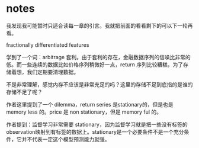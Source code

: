 # notes

我发现我可能暂时只适合读每一章的引言。我就把前面的看看剩下的可以下一轮再看。

fractionally differentiated features

学到了一个词：arbitrage 套利。由于套利的存在，金融数据序列的信噪比非常的低。而一些连续的数据比如价格序列稍微好一点，return 序列比较糟糕，为了存储着想，我们定期要清理数据。

不是非常理解，感觉内存不应该是非常充足的吗？这里的存储不足到底指的是谁的存储不足了呢？

作者这里提到了一个 dilemma，return series 是stationary的，但是也是memory less 的。price 是 non stationary，但是 memory ful 的。

作者提到：监督学习非常需要 stationary，因为监督学习就是把一些没有标签的observation映射到有标签的数据上。stationary是一个必要条件不是一个充分条件，它并不代表一定这个模型预测能力就强。